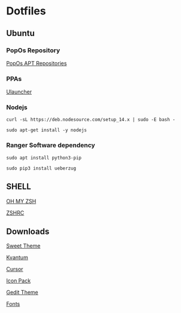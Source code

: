 
# Dotfiles

## Ubuntu
    
   ### PopOs Repository
   [PopOs APT Repositories](https://apt.pop-os.org/)
 
### PPAs
[Ulauncher](https://ulauncher.io/)


### Nodejs
```curl -sL https://deb.nodesource.com/setup_14.x | sudo -E bash -```

```sudo apt-get install -y nodejs```

### Ranger Software dependency
```sudo apt install python3-pip```

```sudo pip3 install ueberzug```


## SHELL
[OH MY ZSH](https://ohmyz.sh/)

[ZSHRC](https://gist.github.com/micaelviana)

## Downloads
[Sweet Theme](https://www.gnome-look.org/p/1253385/)

[Kvantum](https://store.kde.org/p/1294013/)

[Cursor](https://www.gnome-look.org/p/1393084/)

[Icon Pack](https://www.gnome-look.org/s/Gnome/p/1279924)

[Gedit Theme](https://github.com/isdampe/gedit-gtk-one-dark-style-scheme)

[Fonts](https://github.com/ryanoasis/nerd-fonts/releases/)
